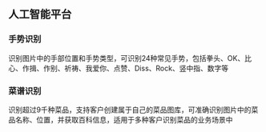 ## 人工智能平台

### 手势识别

识别图片中的手部位置和手势类型，可识别24种常见手势，包括拳头、OK、比心、作揖、作别、祈祷、我爱你、点赞、Diss、Rock、竖中指、数字等

### 菜谱识别

识别超过9千种菜品，支持客户创建属于自己的菜品图库，可准确识别图片中的菜品名称、位置，并获取百科信息，适用于多种客户识别菜品的业务场景中
